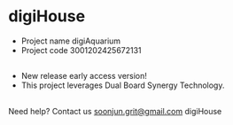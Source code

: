 # digiHouse
- Project name digiAquarium  
- Project code 3001202425672131
##
- New release early access version!
- This project leverages Dual Board Synergy Technology.
##
Need help? Contact us soonjun.grit@gmail.com digiHouse

